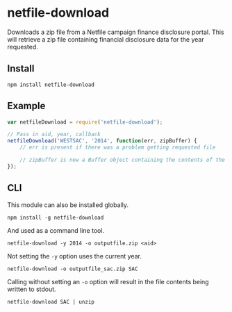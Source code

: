# netfile-download

Downloads a zip file from a Netfile campaign finance disclosure portal. This will retrieve a zip file containing financial disclosure data for the year requested.

## Install

    npm install netfile-download

## Example

```javascript
var netfileDownload = require('netfile-download');

// Pass in aid, year, callback
netfileDownload('WESTSAC', '2014', function(err, zipBuffer) {
	// err is present if there was a problem getting requested file

	// zipBuffer is now a Buffer object containing the contents of the file
});
```

## CLI

This module can also be installed globally.

    npm install -g netfile-download

And used as a command line tool.

    netfile-download -y 2014 -o outputfile.zip <aid>

Not setting the `-y` option uses the current year.

    netfile-download -o outputfile_sac.zip SAC

Calling without setting an `-o` option will result in the file contents being written to stdout.

    netfile-download SAC | unzip
